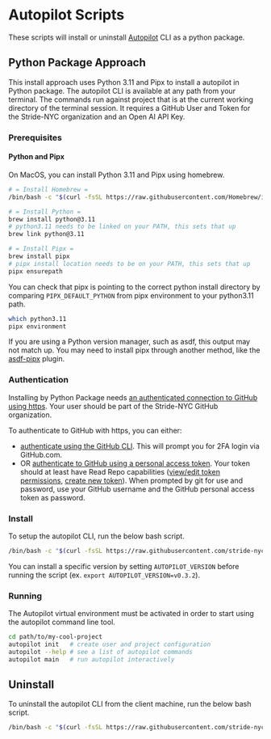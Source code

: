 # Autopilot Scripts

These scripts will install or uninstall [Autopilot] CLI as a python package.

[Autopilot]: https://github.com/stride-nyc/stride-autopilot

## Python Package Approach

This install approach uses Python 3.11 and Pipx to install a autopilot in Python package. The autopilot CLI is available at any path from your terminal. The commands run against project that is at the current working directory of the terminal session. It requires a GitHub User and Token for the Stride-NYC organization and an Open AI API Key.

### Prerequisites

#### Python and Pipx

On MacOS, you can install Python 3.11 and Pipx using homebrew.

```bash
# = Install Homebrew =
/bin/bash -c "$(curl -fsSL https://raw.githubusercontent.com/Homebrew/install/HEAD/install.sh)"

# = Install Python =
brew install python@3.11
# python3.11 needs to be linked on your PATH, this sets that up
brew link python@3.11

# = Install Pipx =
brew install pipx
# pipx install location needs to be on your PATH, this sets that up
pipx ensurepath
```

You can check that pipx is pointing to the correct python install directory by comparing `PIPX_DEFAULT_PYTHON` from pipx environment to your python3.11 path.

```bash
which python3.11
pipx environment
```

If you are using a Python version manager, such as asdf, this output may not match up. You may need to install pipx through another method, like the [asdf-pipx] plugin.

[asdf-pipx]: https://github.com/yozachar/asdf-pipx

### Authentication

Installing by Python Package needs [an authenticated connection to GitHub using https][github-https]. Your user should be part of the Stride-NYC GitHub organization.

To authenticate to GitHub with https, you can either:
- [authenticate using the GitHub CLI][github-cli]. This will prompt you for 2FA login via GitHub.com.
- OR [authenticate to GitHub using a personal access token][github-access-token]. Your token should at least have Read Repo capabilities ([view/edit token permissions], [create new token]). When prompted by git for use and password, use your GitHub username and the GitHub personal access token as password.

[github-https]: https://docs.github.com/en/authentication/keeping-your-account-and-data-secure/about-authentication-to-github#https
[github-cli]: https://cli.github.com/
[github-access-token]: https://docs.github.com/en/enterprise-server@3.9/authentication/keeping-your-account-and-data-secure/managing-your-personal-access-tokens
[view/edit token permissions]: https://github.com/settings/tokens
[create new token]: https://github.com/settings/tokens/new

### Install

To setup the autopilot CLI, run the below bash script.

```bash
/bin/bash -c "$(curl -fsSL https://raw.githubusercontent.com/stride-nyc/autopilot-scripts/main/python/install.sh)"
```

You can install a specific version by setting `AUTOPILOT_VERSION` before running the script (ex. `export AUTOPILOT_VERSION=v0.3.2`).

### Running

The Autopilot virtual environment must be activated in order to start using the autopilot command line tool.

```bash
cd path/to/my-cool-project
autopilot init   # create user and project configuration
autopilot --help # see a list of autopilot commands
autopilot main   # run autopilot interactively
```

##  Uninstall

To uninstall the autopilot CLI from the client machine, run the below bash script.

```bash
/bin/bash -c "$(curl -fsSL https://raw.githubusercontent.com/stride-nyc/autopilot-scripts/main/python/uninstall.sh)"
```
